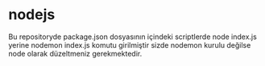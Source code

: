 # nodejs
Bu repositoryde package.json dosyasının içindeki scriptlerde node index.js yerine nodemon index.js komutu girilmiştir sizde nodemon kurulu değilse node olarak düzeltmeniz gerekmektedir.
